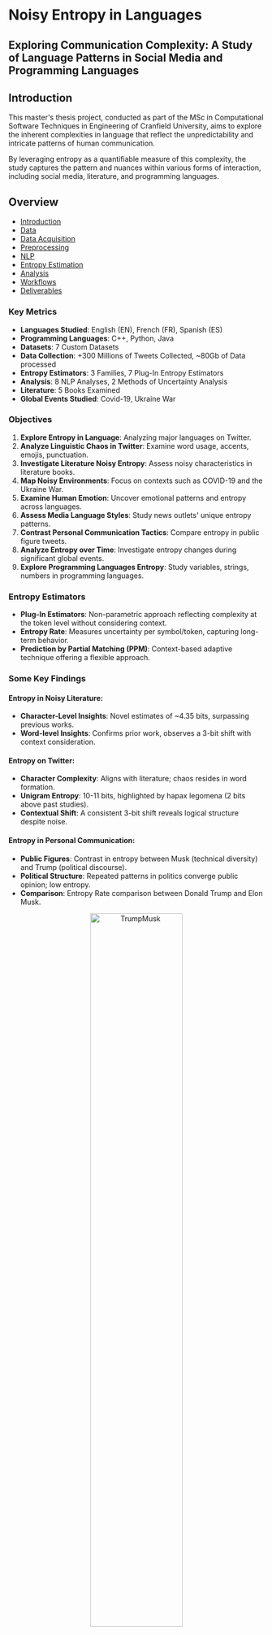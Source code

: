 # Noisy Entropy in Languages

## Exploring Communication Complexity: A Study of Language Patterns in Social Media and Programming Languages

## Introduction

This master's thesis project, conducted as part of the MSc in Computational Software Techniques in Engineering of
Cranfield University, aims to explore the inherent complexities in language that reflect the unpredictability and
intricate patterns of human communication.

By leveraging entropy as a quantifiable measure of this complexity, the study captures the pattern and nuances within
various forms of interaction, including social media, literature, and programming languages.

## Overview

- [Introduction](#introduction)
- [Data](#data)
- [Data Acquisition](#data-acquisition)
- [Preprocessing](#preprocessing)
- [NLP](#nlp)
- [Entropy Estimation](#entropy-estimation)
- [Analysis](#analysis)
- [Workflows](#workflows)
- [Deliverables](#deliverables)

### Key Metrics

- **Languages Studied**: English (EN), French (FR), Spanish (ES)
- **Programming Languages**: C++, Python, Java
- **Datasets**: 7 Custom Datasets
- **Data Collection**: +300 Millions of Tweets Collected, ~80Gb of Data processed
- **Entropy Estimators**: 3 Families, 7 Plug-In Entropy Estimators
- **Analysis**: 8 NLP Analyses, 2 Methods of Uncertainty Analysis
- **Literature**: 5 Books Examined
- **Global Events Studied**: Covid-19, Ukraine War

### Objectives

1. **Explore Entropy in Language**: Analyzing major languages on Twitter.
2. **Analyze Linguistic Chaos in Twitter**: Examine word usage, accents, emojis, punctuation.
3. **Investigate Literature Noisy Entropy**: Assess noisy characteristics in literature books.
4. **Map Noisy Environments**: Focus on contexts such as COVID-19 and the Ukraine War.
5. **Examine Human Emotion**: Uncover emotional patterns and entropy across languages.
6. **Assess Media Language Styles**: Study news outlets' unique entropy patterns.
7. **Contrast Personal Communication Tactics**: Compare entropy in public figure tweets.
8. **Analyze Entropy over Time**: Investigate entropy changes during significant global events.
9. **Explore Programming Languages Entropy**: Study variables, strings, numbers in programming languages.

### Entropy Estimators

- **Plug-In Estimators**: Non-parametric approach reflecting complexity at the token level without considering context.
- **Entropy Rate**: Measures uncertainty per symbol/token, capturing long-term behavior.
- **Prediction by Partial Matching (PPM)**: Context-based adaptive technique offering a flexible approach.

### Some Key Findings

#### Entropy in Noisy Literature:

- **Character-Level Insights**: Novel estimates of ~4.35 bits, surpassing previous works.
- **Word-level Insights**: Confirms prior work, observes a 3-bit shift with context consideration.

#### Entropy on Twitter:

- **Character Complexity**: Aligns with literature; chaos resides in word formation.
- **Unigram Entropy**: 10-11 bits, highlighted by hapax legomena (2 bits above past studies).
- **Contextual Shift**: A consistent 3-bit shift reveals logical structure despite noise.

#### Entropy in Personal Communication:

- **Public Figures**: Contrast in entropy between Musk (technical diversity) and Trump (political discourse).
- **Political Structure**: Repeated patterns in politics converge public opinion; low entropy.
- **Comparison**: Entropy Rate comparison between Donald Trump and Elon Musk.

<p align="center">
  <img src="https://raw.githubusercontent.com/sferez/Noisy_Entropy_in_Languages/main/deliverables/img/muskTrump.png" alt="TrumpMusk" width=60%>
</p>

#### Cluster Analysis:

- **Symbols and Structure**: Accents, emojis increase entropy; punctuation reduces it, defying traditional beliefs.
- **Emotional Patterns**: Universal low entropy in inherent emotions like love & fear.
- **Media Bias**: News outlet styles reveal unique entropy, hinting at bias detection capabilities.

#### Entropy over Time:

- **Global Events**: COVID-19, Ukraine War show unigram entropy convergence, highlights societal response, unity.
- **Language Evolution**: Decline in entropy signifies societal adaptation, convergence in viewpoints.
- **Trend Analysis**: Entropy Rate trend over time of the Covid-19 French dataset.

<p align="center">
  <img src="https://raw.githubusercontent.com/sferez/Noisy_Entropy_in_Languages/main/deliverables/img/covid.png" alt="CovidTrend" width=60%>
</p>

#### Entropy in Programming Languages:

- **Universality**: Common features in C++, Python, Java.
- **Predictable Structure**: Low Entropy Rate highlights codified patterns and conventions.
- **Source of Noise**: Variable and function naming contribute most to complexity.

## Data

The data use for this project is a mix of Social Media data and Computer Language data.

### Social Media Data

For the Social Media data, Twitter was used as the main source. The data was collected using scraping, streaming and
Twitter API. A total of around 200-300 million tweets were collected, using different methods.

To comply with Twitter's Terms of Service, the data used in this project is only shared dehydrated. Which means that the
data is shared in the form of tweet ids, and not the full tweet.

A script to hydrate the data is provided in
the [dataAcquisition](https://github.com/sferez/Noisy_Entropy_in_Languages/tree/main/src/dataAcquisition) folder, as
well as a script to dehydrate the data.

### Computer Language Data

For the Computer Language data, CodeNet was used as the main source. CodeNet is a large-scale, high-quality dataset of
programmatic source code. It contains 14M code samples from 55 programming languages, and is available for
download [here](https://dax-cdn.cdn.appdomain.cloud/dax-project-codenet/1.0.0/Project_CodeNet.tar.gz).

Due to different License restrictions, the dataset was not created by scratch using GitHub data. Instead, the dataset
was downloaded from the official website and used as is.

<p align="center">
  <img src="https://raw.githubusercontent.com/sferez/Noisy_Entropy_in_Languages/main/deliverables/img/datasets.png" alt="datasets" width=40%>
</p>

## Data Acquisition

Collect data from Twitter using scraping, streaming and Twitter API.

Learn more about the data
collection [here](https://github.com/sferez/Noisy_Entropy_in_Languages/tree/main/src/dataAcquisition).

## Preprocessing

Pre-processing of the data includes the following steps:

- Cleaning
- Data Manipulation
- Tokenization

Learn more about the
pre-processing [here](https://github.com/sferez/Noisy_Entropy_in_Languages/tree/main/src/preprocessing).

## NLP

Natural Language Processing (NLP) is used to label the tweets. The labels are then used to filter the data and to
perform the analysis on clusters.

The NLP analysis includes:

- Emotion Analysis
- Hate Speech Detection
- Irony Detection
- Language Detection
- Named Entity Recognition
- Offensive Language Detection
- Sentiment Analysis
- Topic Detection

Learn more about the NLP analysis [here](https://github.com/sferez/Noisy_Entropy_in_Languages/tree/main/src/nlp).

## Entropy Estimation

The entropy estimation used different methods to estimate the entropy of the text. The methods used are:

- Plug-in Estimators (unigrams)
    - Maximum Likelihood (ML)
    - Miller-Maddow (MM)
    - Chao-Shen (CS)
    - Schurmann-Grassberger (SG)
    - Shrinkage (SH)
    - Laplace
    - Jeffrey
    - Minimax
    - NSB
- Entropy Rate
- Prediction by Partial Matching (PPM)

On top of the entropy estimators Bootstrap is used to estimate the confidence interval of the entropy.

Learn more about the entropy
estimation [here](https://github.com/sferez/Noisy_Entropy_in_Languages/tree/main/src/entropyEstimation).

## Analysis

The Analysis is designed to generated graphs and extract insights from the performed analysis.

There is two types of analysis:

- Analysis (Preliminary Analysis and Exploratory Analysis)
- Results Analysis (Analysis of the results of the entropy estimation)

Learn more about the analysis [here](https://github.com/sferez/Noisy_Entropy_in_Languages/tree/main/src/analysis).

## Workflows

Here is the general workflow of the project:

<img src="https://raw.githubusercontent.com/sferez/Noisy_Entropy_in_Languages/main/deliverables/img/workflow.png" alt="Workflow" width=100%>

Here is the environment of the data acquisition workflow:

<p align="center">
  <img src="https://raw.githubusercontent.com/sferez/Noisy_Entropy_in_Languages/main/deliverables/img/dataCollection.png" alt="DataEnvironement" width=60%>
</p>

## Deliverables

The master's thesis is available [here](https://github.com/sferez/Noisy_Entropy_in_Languages/blob/main/deliverables/report.pdf).

Find the poster [here](https://github.com/sferez/Noisy_Entropy_in_Languages/blob/main/deliverables/poster.pdf).

<p align="center">
  <img src="https://raw.githubusercontent.com/sferez/Noisy_Entropy_in_Languages/main/deliverables/img/poster.png" alt="Poster" width=50%>
</p>

---

_Individual Research Project 2022/2023_

_Copyright © 2023 by Siméon FEREZ. All rights reserved._

